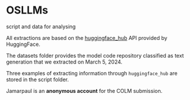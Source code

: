 # OSLLMs
script and data for analysing

All extractions are based on the [huggingface_hub](https://huggingface.co/docs/huggingface_hub/v0.22.1/en/guides/overview) API provided by HuggingFace. 

The datasets folder provides the model code repository classified as text generation that we extracted on March 5, 2024.

Three examples of extracting information through `huggingface_hub` are stored in the script folder.

Jamarpaul is an **anonymous account** for the COLM submission.
